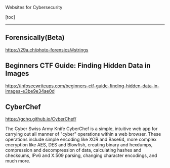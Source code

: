 Websites for Cybersecurity

[toc]

<hr>

## Forensically(Beta)
https://29a.ch/photo-forensics/#strings



## Beginners CTF Guide: Finding Hidden Data in Images
https://infosecwriteups.com/beginners-ctf-guide-finding-hidden-data-in-images-e3be9e34ae0d



## CyberChef

https://gchq.github.io/CyberChef/

The Cyber Swiss Army Knife CyberChef is a simple, intuitive web app for carrying out all manner of "cyber" operations within a web browser. These operations include simple encoding like XOR and Base64, more complex encryption like AES, DES and Blowfish, creating binary and hexdumps, compression and decompression of data, calculating hashes and checksums, IPv6 and X.509 parsing, changing character encodings, and much more.

